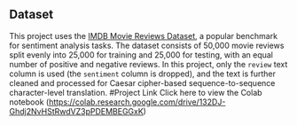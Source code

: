 ## Dataset
This project uses the [IMDB Movie Reviews Dataset](https://ai.stanford.edu/~amaas/data/sentiment/), a popular benchmark for sentiment analysis tasks. The dataset consists of 50,000 movie reviews split evenly into 25,000 for training and 25,000 for testing, with an equal number of positive and negative reviews.
In this project, only the `review` text column is used (the `sentiment` column is dropped), and the text is further cleaned and processed for Caesar cipher-based sequence-to-sequence character-level translation.
#Project Link
Click here to view the Colab notebook
(https://colab.research.google.com/drive/132DJ-Ghdj2NvHStRwdVZ3pPDEMBEGGxK)
